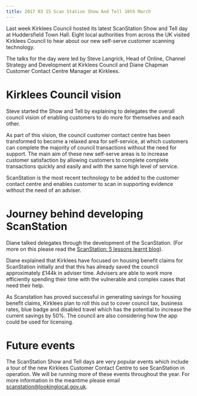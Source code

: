```yaml
---
title: 2017 03 15 Scan Station Show And Tell 10th March
---
```


Last week Kirklees Council hosted its latest ScanStation Show and Tell day at Huddersfield Town Hall. Eight local authorities from across the UK visited Kirklees Council to hear about our new self-serve customer scanning technology. 

The talks for the day were led by Steve Langrick, Head of Online, Channel Strategy and Development at Kirklees Council and Diane Chapman Customer Contact Centre Manager at Kirklees. 

# Kirklees Council vision 

Steve started the Show and Tell by explaining to delegates the overall council vision of enabling customers to do more for themselves and each other. 

As part of this vision, the council customer contact centre has been transformed to become a relaxed area for self-service, at which customers can complete the majority of council transactions without the need for support. The main aim of these new self-serve areas is to increase customer satisfaction by allowing customers to complete complete transactions quickly and easily and with the same high level of service. 

ScanStation is the most recent technology to be added to the customer contact centre and enables customer to scan in supporting evidence without the need of an adviser. 

# Journey behind developing ScanStation 

Diane talked delegates through the development of the ScanStation. (For more on this please read the [ScanStation: 5 lessons learnt blog](https://blogs.lookinglocal.gov.uk/2016-11-15/scanstation-lessons-learned/)). 

Diane explained that Kirklees have focused on housing benefit claims for ScanStation initially and that this has already saved the council approximately £144k in adviser time. Advisers are able to work more efficiently spending their time with the vulnerable and complex cases that need their help. 

As Scanstation has proved successful in generating savings for housing benefit claims, Kirklees plan to roll this out to cover council tax, business rates, blue badge and disabled travel which has the potential to increase the current savings by 50%. The council are also considering how the app could be used for licensing.

# Future events

The ScanStation Show and Tell days are very popular events which include a tour of the new Kirklees Customer Contact Centre to see ScanStation in operation. We will be running more of these events throughout the year. For more information in the meantime please email [scanstation@lookinglocal.gov.uk](mailto:betteroff@lookinglocal.gov.uk). 
